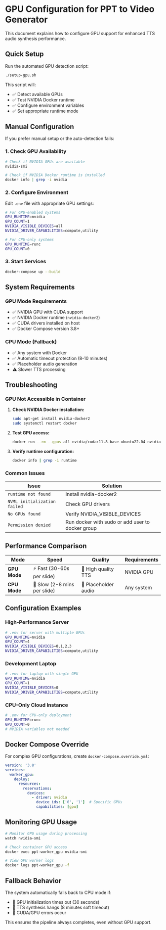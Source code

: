 # GPU Configuration for PPT to Video Generator

This document explains how to configure GPU support for enhanced TTS audio synthesis performance.

## Quick Setup

Run the automated GPU detection script:

```bash
./setup-gpu.sh
```

This script will:
- ✅ Detect available GPUs
- ✅ Test NVIDIA Docker runtime
- ✅ Configure environment variables
- ✅ Set appropriate runtime mode

## Manual Configuration

If you prefer manual setup or the auto-detection fails:

### 1. Check GPU Availability

```bash
# Check if NVIDIA GPUs are available
nvidia-smi

# Check if NVIDIA Docker runtime is installed
docker info | grep -i nvidia
```

### 2. Configure Environment

Edit `.env` file with appropriate GPU settings:

```bash
# For GPU-enabled systems
GPU_RUNTIME=nvidia
GPU_COUNT=1
NVIDIA_VISIBLE_DEVICES=all
NVIDIA_DRIVER_CAPABILITIES=compute,utility

# For CPU-only systems  
GPU_RUNTIME=runc
GPU_COUNT=0
```

### 3. Start Services

```bash
docker-compose up --build
```

## System Requirements

### GPU Mode Requirements
- ✅ NVIDIA GPU with CUDA support
- ✅ NVIDIA Docker runtime (`nvidia-docker2`)
- ✅ CUDA drivers installed on host
- ✅ Docker Compose version 3.8+

### CPU Mode (Fallback)
- ✅ Any system with Docker
- ✅ Automatic timeout protection (8-10 minutes)
- ✅ Placeholder audio generation
- ⚠️  Slower TTS processing

## Troubleshooting

### GPU Not Accessible in Container

1. **Check NVIDIA Docker installation:**
   ```bash
   sudo apt-get install nvidia-docker2
   sudo systemctl restart docker
   ```

2. **Test GPU access:**
   ```bash
   docker run --rm --gpus all nvidia/cuda:11.8-base-ubuntu22.04 nvidia-smi
   ```

3. **Verify runtime configuration:**
   ```bash
   docker info | grep -i runtime
   ```

### Common Issues

| Issue | Solution |
|-------|----------|
| `runtime not found` | Install nvidia-docker2 |
| `NVML initialization failed` | Check GPU drivers |
| `No GPUs found` | Verify NVIDIA_VISIBLE_DEVICES |
| `Permission denied` | Run docker with sudo or add user to docker group |

## Performance Comparison

| Mode | Speed | Quality | Requirements |
|------|-------|---------|--------------|
| **GPU Mode** | ⚡ Fast (30-60s per slide) | 🎯 High quality TTS | NVIDIA GPU |
| **CPU Mode** | 🐢 Slow (2-8 mins per slide) | 📢 Placeholder audio | Any system |

## Configuration Examples

### High-Performance Server
```bash
# .env for server with multiple GPUs
GPU_RUNTIME=nvidia
GPU_COUNT=4
NVIDIA_VISIBLE_DEVICES=0,1,2,3
NVIDIA_DRIVER_CAPABILITIES=compute,utility
```

### Development Laptop
```bash
# .env for laptop with single GPU
GPU_RUNTIME=nvidia  
GPU_COUNT=1
NVIDIA_VISIBLE_DEVICES=0
NVIDIA_DRIVER_CAPABILITIES=compute,utility
```

### CPU-Only Cloud Instance
```bash
# .env for CPU-only deployment
GPU_RUNTIME=runc
GPU_COUNT=0
# NVIDIA variables not needed
```

## Docker Compose Override

For complex GPU configurations, create `docker-compose.override.yml`:

```yaml
version: '3.8'
services:
  worker_gpu:
    deploy:
      resources:
        reservations:
          devices:
            - driver: nvidia
              device_ids: ['0', '1']  # Specific GPUs
              capabilities: [gpu]
```

## Monitoring GPU Usage

```bash
# Monitor GPU usage during processing
watch nvidia-smi

# Check container GPU access
docker exec ppt-worker_gpu nvidia-smi

# View GPU worker logs
docker logs ppt-worker_gpu -f
```

## Fallback Behavior

The system automatically falls back to CPU mode if:
- 🔄 GPU initialization times out (30 seconds)
- 🔄 TTS synthesis hangs (8 minutes soft timeout)
- 🔄 CUDA/GPU errors occur

This ensures the pipeline always completes, even without GPU support.